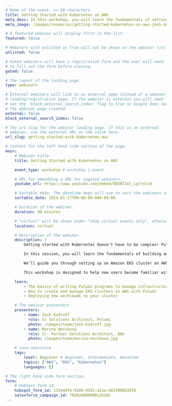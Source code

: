 ```yaml
---
# Name of the event, <= 60 characters
title: Getting Started with Kubernetes on AWS
meta_desc: In this workshop, you will learn the fundamentals of setting up EKS clusters on AWS through guided exercises using Pulumi.
meta_image: /images/resources/getting-started-kubernetes-on-aws-josh-marina.png

# A featured webinar will display first in the list.
featured: false

# Webinars with unlisted as true will not be shown on the webinar list
unlisted: false

# Gated webinars will have a registration form and the user will need
# to fill out the form before viewing.
gated: false

# The layout of the landing page.
type: webinars

# External webinars will link to an external page instead of a webinar
# landing/registration page. If the webinar is external you will need
# set the 'block_external_search_index' flag to true so Google does not index
# the webinar page created.
external: false
block_external_search_index: false

# The url slug for the webinar landing page. If this is an external
# webinar, use the external URL as the value here.
url_slug: getting-started-with-kubernetes-aws

# Content for the left hand side section of the page.
main:
    # Webinar title.
    title: Getting Started with Kubernetes on AWS

    event_type: workshop # workshop | event

    # URL for embedding a URL for ungated webinars.
    youtube_url: https://www.youtube.com/embed/OB3KT1el_Lg?rel=0

    # Sortable date. The datetime Hugo will use to sort the webinars in date order.
    sortable_date: 2024-01-17T09:00:00.000-08:00

    # Duration of the webinar.
    duration: 90 minutes

    # "virtual" will be shown under "show virtual events only", otherwise shown as City, State (seattle, wa)
    location: virtual

    # Description of the webinar.
    description: |
        Getting started with Kubernetes doesn't have to be complex! Pulumi's infrastructure-as-code (IaC) platform can help remove the complexity and enable even beginner developers to use any programming language to provision modern infrastructure.

        In this session, you will learn the fundamentals of building and deploying containerized workloads and get an introduction to Pulumi's IaC platform and deployment on AWS.

        We’ll guide you through setting up an Amazon EKS cluster on AWS and deploying a containerized workload to the cluster.

        This workshop is designed to help new users become familiar with the core concepts needed to effectively deploy Kubernetes clusters and workloads on AWS. We will guide you through the Pulumi platform with diagrams and a series of examples to help accelerate your cloud projects.

    learn:
        - The basics of writing Pulumi programs to manage infrastructure using real programming languages
        - How to create and manage EKS clusters in AWS with Pulumi
        - Deploying new workloads to your cluster

    # The webinar presenters
    presenters:
        - name: Josh Kodroff
          role: Sr Solutions Architect, Pulumi
          photo: /images/team/josh-kodroff.jpg
        - name: Marina Novikova
          role: Sr. Partner Solutions Architect, AWS
          photo: /images/team/marina-novikova.jpg

    # case-sensitive
    tags:
        level: Beginner # Beginner, Intermediate, Advanced
        topics: ["AWS", "EKS", "Kubernetes"]
        languages: []

# The right hand side form section.
form:
    # HubSpot form id.
    hubspot_form_id: 233eddfe-9189-4561-a11a-883399863d70
    salesforce_campaign_id: 701Du000000Bu26IAC
---
```

